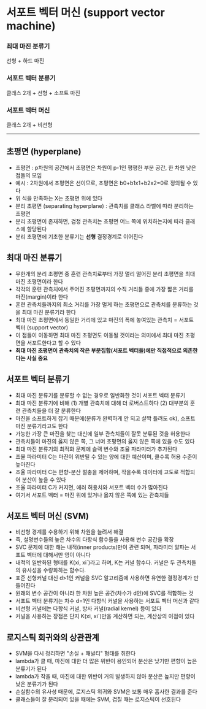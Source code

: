 # 서포트 벡터 머신 (support vector machine)
### 최대 마진 분류기
선형 + 하드 마진
### 서포트 벡터 분류기
클래스 2개 + 선형 + 소프트 마진
### 서포트 벡터 머신
클래스 2개 + 비선형

***

## 초평면 (hyperplane)
- 초평면 : p차원의 공간에서 초평면은 차원이 p-1인 평평한 부분 공간, 한 차원 낮은 점들의 모임
- 예시 : 2차원에서 초평면은 선이므로, 초평면은 b0+b1x1+b2x2=0로 정의될 수 있다
- 위 식을 만족하는 X는 초평면 위에 있다
- 분리 초평면 (separating hyperplane) : 관측치를 클래스 라벨에 따라 분리하는 초평면
- 분리 초평면이 존재하면, 검정 관측치는 초평면 어느 쪽에 위치하는지에 따라 클래스에 할당된다
- 분리 초평면에 기초한 분류기는 **선형** 결정경계로 이어진다

## 최대 마진 분류기
- 무한개의 분리 초평면 중 훈련 관측치로부터 가장 멀리 떨어진 분리 초평면을 최대 마진 초평면이라 한다
- 각각의 훈련 관측치에서 주어진 초평면까지의 수직 거리들 중에 가장 짧은 거리를 마진(margin)이라 한다
- 훈련 관측치들까지의 최소 거리를 가장 멀게 하는 초평면으로 관측치를 분류하는 것을 최대 마진 분류기라 한다 
- 최대 마진 초평면에서 동일한 거리에 있고 마진의 폭에 놓여있는 관측치 = 서포트 벡터 (support vector)
- 이 점들이 이동하면 최대 마진 초평면도 이동될 것이라는 의미에서 최대 마진 초평면을 서포트한다고 할 수 있다
- **최대 마진 초평면이 관측치의 작은 부분집합(서포트 벡터들)에만 직접적으로 의존한다는 사실 중요**

## 서포트 벡터 분류기
- 최대 마진 분류기를 분류할 수 없는 경우로 일반화한 것이 서포트 벡터 분류기
- 최대 마진 분류기에 비해 (1) 개별 관측치에 대해 더 로버스트하다 (2) 대부분의 훈련 관측치들을 더 잘 분류한다
- 마진을 소프트하게 잡기 때문에(분류가 완벽하게 안 되고 살짝 틀려도 ok), 소프트 마진 분류기라고도 한다
- 가능한 가장 큰 마진을 찾는 대신에 일부 관측치들이 잘못 분류된 것을 허용한다
- 관측치들이 마진의 옳지 않은 쪽, 그 너머 초평면의 옳지 않은 쪽에 있을 수도 있다
- 최대 마진 분류기의 최적화 문제에 슬랙 변수와 조율 파라미터가 추가된다
- 조율 파라미터 C는 마진이 위반될 수 있는 양에 대한 예산이며, 클수록 허용 수준이 높아진다
- 조율 파라미터 C는 편향-분산 절충을 제어하며, 작을수록 데이터에 고도로 적합되어 분산이 높을 수 있다
- 조율 파라미터 C가 커지면, 에러 허용치와 서포트 벡터 수가 많아진다
- 여기서 서포트 벡터 = 마진 위에 있거나 옳지 않은 쪽에 있는 관측치들

## 서포트 벡터 머신 (SVM)
- 비선형 경계를 수용하기 위해 차원을 늘려서 해결
- 즉, 설명변수들의 높은 차수의 다항식 함수들을 사용해 변수 공간을 확장
- SVC 문제에 대한 해는 내적(inner products)만이 관련 되며, 파라미터 알파는 서포트 벡터에 대해서만 영이 아니다
- 내적의 일반화된 형태를 K(xi, xi\`)라고 하며, K는 커널 함수다. 커널은 두 관측치들의 유사성을 수량화하는 함수다.
- 표준 선형커널 대신 d>1인 커널을 SVC 알고리즘에 사용하면 유연한 결정경계가 만들어진다
- 원래의 변수 공간이 아니라 한 차원 높은 공간(차수가 d인)에 SVC를 적합하는 것 
- 서포트 벡터 분류기는 차수 d=1인 다항식 커널을 사용하는 서포트 벡터 머신과 같다
- 비선형 커널에는 다항식 커널, 방사 커널(radial kernel) 등이 있다
- 커널을 사용하는 장점은 단지 K(xi, xi\`)만을 계산하면 되는, 계산상의 이점이 있다

## 로지스틱 회귀와의 상관관계
- SVM을 다시 정리하면 "손실 + 패널티" 형태를 취한다
- lambda가 클 때, 마진에 대한 더 많은 위반이 용인되어 분산은 낮기만 편향이 높은 분류기가 된다
- lambda가 작을 때, 마진에 대한 위반이 거의 발생하지 않아 분산은 높지만 편향이 낮은 분류기가 된다
- 손실함수의 유사성 때문에, 로지스틱 위귀와 SVM은 보통 매우 흡사한 결과를 준다
- 클래스들이 잘 분리되어 있을 때에는 SVM, 겹칠 때는 로지스틱이 선호된다
